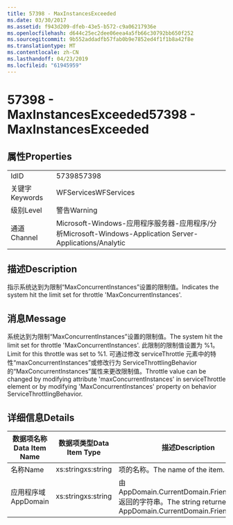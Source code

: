 ```yaml
---
title: 57398 - MaxInstancesExceeded
ms.date: 03/30/2017
ms.assetid: f943d209-dfeb-43e5-b572-c9a06217936e
ms.openlocfilehash: d644c25ec2dee06eea4a5fb66c30792bb650f252
ms.sourcegitcommit: 9b552addadfb57fab0b9e7852ed4f1f1b8a42f8e
ms.translationtype: MT
ms.contentlocale: zh-CN
ms.lasthandoff: 04/23/2019
ms.locfileid: "61945959"
---
```

# <a name="57398---maxinstancesexceeded"></a><span data-ttu-id="fd94a-102">57398 - MaxInstancesExceeded</span><span class="sxs-lookup"><span data-stu-id="fd94a-102">57398 - MaxInstancesExceeded</span></span>
## <a name="properties"></a><span data-ttu-id="fd94a-103">属性</span><span class="sxs-lookup"><span data-stu-id="fd94a-103">Properties</span></span>  
  
|||  
|-|-|  
|<span data-ttu-id="fd94a-104">Id</span><span class="sxs-lookup"><span data-stu-id="fd94a-104">ID</span></span>|<span data-ttu-id="fd94a-105">57398</span><span class="sxs-lookup"><span data-stu-id="fd94a-105">57398</span></span>|  
|<span data-ttu-id="fd94a-106">关键字</span><span class="sxs-lookup"><span data-stu-id="fd94a-106">Keywords</span></span>|<span data-ttu-id="fd94a-107">WFServices</span><span class="sxs-lookup"><span data-stu-id="fd94a-107">WFServices</span></span>|  
|<span data-ttu-id="fd94a-108">级别</span><span class="sxs-lookup"><span data-stu-id="fd94a-108">Level</span></span>|<span data-ttu-id="fd94a-109">警告</span><span class="sxs-lookup"><span data-stu-id="fd94a-109">Warning</span></span>|  
|<span data-ttu-id="fd94a-110">通道</span><span class="sxs-lookup"><span data-stu-id="fd94a-110">Channel</span></span>|<span data-ttu-id="fd94a-111">Microsoft-Windows-应用程序服务器-应用程序/分析</span><span class="sxs-lookup"><span data-stu-id="fd94a-111">Microsoft-Windows-Application Server-Applications/Analytic</span></span>|  
  
## <a name="description"></a><span data-ttu-id="fd94a-112">描述</span><span class="sxs-lookup"><span data-stu-id="fd94a-112">Description</span></span>  
 <span data-ttu-id="fd94a-113">指示系统达到为限制“MaxConcurrentInstances”设置的限制值。</span><span class="sxs-lookup"><span data-stu-id="fd94a-113">Indicates the system hit the limit set for throttle 'MaxConcurrentInstances'.</span></span>  
  
## <a name="message"></a><span data-ttu-id="fd94a-114">消息</span><span class="sxs-lookup"><span data-stu-id="fd94a-114">Message</span></span>  
 <span data-ttu-id="fd94a-115">系统达到为限制“MaxConcurrentInstances”设置的限制值。</span><span class="sxs-lookup"><span data-stu-id="fd94a-115">The system hit the limit set for throttle 'MaxConcurrentInstances'.</span></span> <span data-ttu-id="fd94a-116">此限制的限制值设置为 %1。</span><span class="sxs-lookup"><span data-stu-id="fd94a-116">Limit for this throttle was set to %1.</span></span> <span data-ttu-id="fd94a-117">可通过修改 serviceThrottle 元素中的特性“maxConcurrentInstances”或修改行为 ServiceThrottlingBehavior 的“MaxConcurrentInstances”属性来更改限制值。</span><span class="sxs-lookup"><span data-stu-id="fd94a-117">Throttle value can be changed by modifying attribute 'maxConcurrentInstances' in serviceThrottle element or by modifying 'MaxConcurrentInstances' property on behavior ServiceThrottlingBehavior.</span></span>  
  
## <a name="details"></a><span data-ttu-id="fd94a-118">详细信息</span><span class="sxs-lookup"><span data-stu-id="fd94a-118">Details</span></span>  
  
|<span data-ttu-id="fd94a-119">数据项名称</span><span class="sxs-lookup"><span data-stu-id="fd94a-119">Data Item Name</span></span>|<span data-ttu-id="fd94a-120">数据项类型</span><span class="sxs-lookup"><span data-stu-id="fd94a-120">Data Item Type</span></span>|<span data-ttu-id="fd94a-121">描述</span><span class="sxs-lookup"><span data-stu-id="fd94a-121">Description</span></span>|  
|--------------------|--------------------|-----------------|  
|<span data-ttu-id="fd94a-122">名称</span><span class="sxs-lookup"><span data-stu-id="fd94a-122">Name</span></span>|<span data-ttu-id="fd94a-123">xs:string</span><span class="sxs-lookup"><span data-stu-id="fd94a-123">xs:string</span></span>|<span data-ttu-id="fd94a-124">项的名称。</span><span class="sxs-lookup"><span data-stu-id="fd94a-124">The name of the item.</span></span>|  
|<span data-ttu-id="fd94a-125">应用程序域</span><span class="sxs-lookup"><span data-stu-id="fd94a-125">AppDomain</span></span>|<span data-ttu-id="fd94a-126">xs:string</span><span class="sxs-lookup"><span data-stu-id="fd94a-126">xs:string</span></span>|<span data-ttu-id="fd94a-127">由 AppDomain.CurrentDomain.FriendlyName 返回的字符串。</span><span class="sxs-lookup"><span data-stu-id="fd94a-127">The string returned by AppDomain.CurrentDomain.FriendlyName.</span></span>|
